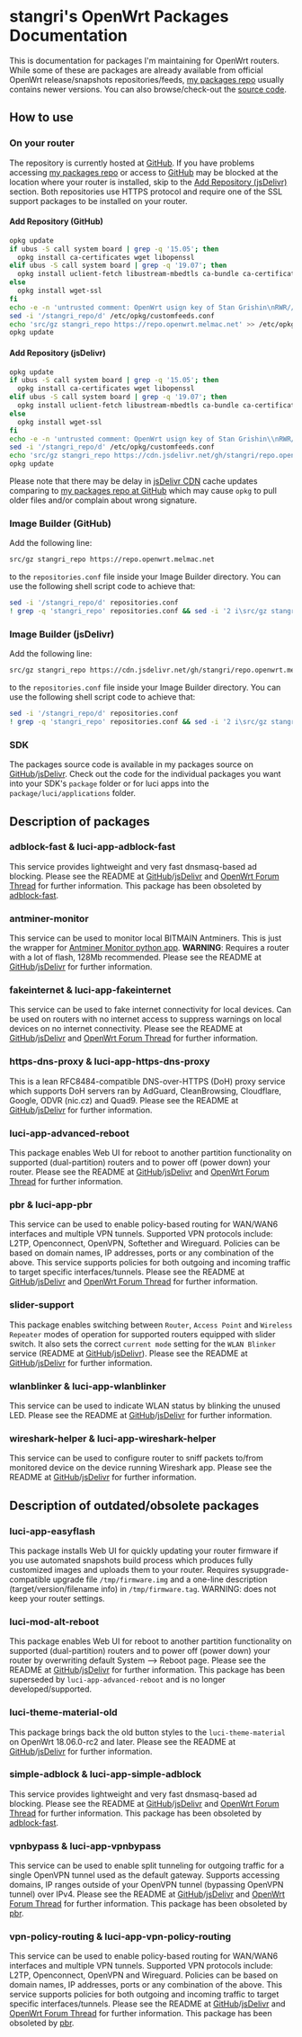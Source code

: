 # stangri's OpenWrt Packages Documentation

This is documentation for packages I'm maintaining for OpenWrt routers. While some of these are packages are already available from official OpenWrt release/snapshots repositories/feeds, [my packages repo](https://repo.openwrt.melmac.net) usually contains newer versions. You can also browse/check-out the [source code](https://source.openwrt.melmac.net).

## How to use

### On your router

The repository is currently hosted at [GitHub](https://github.com). If you have problems accessing [my packages repo](https://repo.openwrt.melmac.net) or access to [GitHub](https://github.com) may be blocked at the location where your router is installed, skip to the [Add Repository (jsDelivr)](#add-repository-jsdelivr) section. Both repositories use HTTPS protocol and require one of the SSL support packages to be installed on your router.

#### Add Repository (GitHub)

```sh
opkg update
if ubus -S call system board | grep -q '15.05'; then
  opkg install ca-certificates wget libopenssl
elif ubus -S call system board | grep -q '19.07'; then
  opkg install uclient-fetch libustream-mbedtls ca-bundle ca-certificates
else
  opkg install wget-ssl
fi
echo -e -n 'untrusted comment: OpenWrt usign key of Stan Grishin\nRWR//HUXxMwMVnx7fESOKO7x8XoW4/dRidJPjt91hAAU2L59mYvHy0Fa\n' > /etc/opkg/keys/7ffc7517c4cc0c56
sed -i '/stangri_repo/d' /etc/opkg/customfeeds.conf
echo 'src/gz stangri_repo https://repo.openwrt.melmac.net' >> /etc/opkg/customfeeds.conf
opkg update
```

#### Add Repository (jsDelivr)

```sh
opkg update
if ubus -S call system board | grep -q '15.05'; then
  opkg install ca-certificates wget libopenssl
elif ubus -S call system board | grep -q '19.07'; then
  opkg install uclient-fetch libustream-mbedtls ca-bundle ca-certificates
else
  opkg install wget-ssl
fi
echo -e -n 'untrusted comment: OpenWrt usign key of Stan Grishin\\nRWR//HUXxMwMVnx7fESOKO7x8XoW4/dRidJPjt91hAAU2L59mYvHy0Fa\\n' > /etc/opkg/keys/7ffc7517c4cc0c56
sed -i '/stangri_repo/d' /etc/opkg/customfeeds.conf
echo 'src/gz stangri_repo https://cdn.jsdelivr.net/gh/stangri/repo.openwrt.melmac.net' >> /etc/opkg/customfeeds.conf
opkg update
```

Please note that there may be delay in [jsDelivr CDN](https://cdn.jsdelivr.net/gh/stangri/repo.openwrt.melmac.net) cache updates comparing to [my packages repo at GitHub](https://repo.openwrt.melmac.net) which may cause `opkg` to pull older files and/or complain about wrong signature.

### Image Builder (GitHub)

Add the following line:

```sh
src/gz stangri_repo https://repo.openwrt.melmac.net
```

to the `repositories.conf` file inside your Image Builder directory. You can use the following shell script code to achieve that:

```sh
sed -i '/stangri_repo/d' repositories.conf
! grep -q 'stangri_repo' repositories.conf && sed -i '2 i\src/gz stangri_repo repo.openwrt.melmac.net' repositories.conf
```

### Image Builder (jsDelivr)

Add the following line:

```sh
src/gz stangri_repo https://cdn.jsdelivr.net/gh/stangri/repo.openwrt.melmac.net
```

to the `repositories.conf` file inside your Image Builder directory. You can use the following shell script code to achieve that:

```sh
sed -i '/stangri_repo/d' repositories.conf
! grep -q 'stangri_repo' repositories.conf && sed -i '2 i\src/gz stangri_repo https://cdn.jsdelivr.net/gh/stangri/repo.openwrt.melmac.net' repositories.conf
```

### SDK

The packages source code is available in my packages source on [GitHub](https://source.openwrt.melmac.net)/[jsDelivr](https://cdn.jsdelivr.net/gh/stangri/source.openwrt.melmac.net/). Check out the code for the individual packages you want into your SDK's `package` folder or for luci apps into the `package/luci/applications` folder.

## Description of packages

### adblock-fast & luci-app-adblock-fast

This service provides lightweight and very fast dnsmasq-based ad blocking. Please see the README at [GitHub](https://docs.openwrt.melmac.net/adblock-fast/)/[jsDelivr](https://cdn.jsdelivr.net/gh/stangri/docs.openwrt.melmac.net/adblock-fast/README.md) and [OpenWrt Forum Thread](https://forum.openwrt.org/t/adblock-fast-ad-blocking-service-for-dnsmasq-and-unbound/170530) for further information. This package has been obsoleted by [adblock-fast](#adblock-fast--luci-app-adblock-fast).

### antminer-monitor

This service can be used to monitor local BITMAIN Antminers. This is just the wrapper for [Antminer Monitor python app](https://github.com/anselal/antminer-monitor). **WARNING**: Requires a router with a lot of flash, 128Mb recommended. Please see the README at [GitHub](https://docs.openwrt.melmac.net/antminer-monitor/)/[jsDelivr](https://cdn.jsdelivr.net/gh/stangri/docs.openwrt.melmac.net/antminer-monitor/README.md) for further information.

### fakeinternet & luci-app-fakeinternet

This service can be used to fake internet connectivity for local devices.
Can be used on routers with no internet access to suppress warnings on local devices on no internet connectivity. Please see the README at [GitHub](https://docs.openwrt.melmac.net/fakeinternet/)/[jsDelivr](https://cdn.jsdelivr.net/gh/stangri/docs.openwrt.melmac.net/fakeinternet/README.md) and [OpenWrt Forum Thread](https://forum.openwrt.org/t/fakeinternet-service-package-wip/924) for further information.

### https-dns-proxy & luci-app-https-dns-proxy

This is a lean RFC8484-compatible DNS-over-HTTPS (DoH) proxy service which supports DoH servers ran by AdGuard, CleanBrowsing, Cloudflare, Google, ODVR (nic.cz) and Quad9. Please see the README at [GitHub](https://docs.openwrt.melmac.net/https-dns-proxy/)/[jsDelivr](https://cdn.jsdelivr.net/gh/stangri/docs.openwrt.melmac.net/https-dns-proxy/README.md) for further information.

### luci-app-advanced-reboot

This package enables Web UI for reboot to another partition functionality on supported (dual-partition) routers and to power off (power down) your router. Please see the README at [GitHub](https://docs.openwrt.melmac.net/luci-app-advanced-reboot/)/[jsDelivr](https://cdn.jsdelivr.net/gh/stangri/docs.openwrt.melmac.net/luci-app-advanced-reboot/README.md) and [OpenWrt Forum Thread](https://forum.openwrt.org/t/web-ui-to-reboot-to-another-partition-for-dual-partition-routers/3423) for further information.

### pbr & luci-app-pbr

This service can be used to enable policy-based routing for WAN/WAN6 interfaces and multiple VPN tunnels. Supported VPN protocols include: L2TP, Openconnect, OpenVPN, Softether and Wireguard. Policies can be based on domain names, IP addresses, ports or any combination of the above. This service supports policies for both outgoing and incoming traffic to target specific interfaces/tunnels. Please see the README at [GitHub](https://docs.openwrt.melmac.net/pbr/)/[jsDelivr](https://cdn.jsdelivr.net/gh/stangri/docs.openwrt.melmac.net/pbr/README.md) and [OpenWrt Forum Thread](https://forum.openwrt.org/t/policy-based-routing-pbr-package-discussion/140639/1) for further information.

### slider-support

This package enables switching between `Router`, `Access Point` and `Wireless Repeater` modes of operation for supported routers equipped with slider switch. It also sets the correct `current mode` setting for the `WLAN Blinker` service (README at [GitHub](https://docs.openwrt.melmac.net/wlanblinker/)/[jsDelivr](https://cdn.jsdelivr.net/gh/stangri/docs.openwrt.melmac.net/wlanblinker/README.md)). Please see the README at [GitHub](https://docs.openwrt.melmac.net/slider-support/)/[jsDelivr](https://cdn.jsdelivr.net/gh/stangri/docs.openwrt.melmac.net/slider-support/README.md) for further information.

### wlanblinker & luci-app-wlanblinker

This service can be used to indicate WLAN status by blinking the unused LED. Please see the README at [GitHub](https://docs.openwrt.melmac.net/wlanblinker/)/[jsDelivr](https://cdn.jsdelivr.net/gh/stangri/docs.openwrt.melmac.net/wlanblinker/README.md) for further information.

### wireshark-helper & luci-app-wireshark-helper

This service can be used to configure router to sniff packets to/from monitored device on the device running Wireshark app. Please see the README at [GitHub](https://docs.openwrt.melmac.net/wireshark-helper/)/[jsDelivr](https://cdn.jsdelivr.net/gh/stangri/docs.openwrt.melmac.net/wireshark-helper/README.md) for further information.

## Description of outdated/obsolete packages

### luci-app-easyflash

This package installs Web UI for quickly updating your router firmware if you use automated snapshots build process which produces fully customized images and uploads them to your router. Requires sysupgrade-compatible upgrade file `/tmp/firmware.img` and a one-line description (target/version/filename info) in `/tmp/firmware.tag`. WARNING: does not keep your router settings.

### luci-mod-alt-reboot

This package enables Web UI for reboot to another partition functionality on supported (dual-partition) routers and to power off (power down) your router by overwriting default System --> Reboot page. Please see the README at [GitHub](https://docs.openwrt.melmac.net/luci-mod-alt-reboot/)/[jsDelivr](https://cdn.jsdelivr.net/gh/stangri/docs.openwrt.melmac.net/luci-mod-alt-reboot/README.md) for further information. This package has been superseded by `luci-app-advanced-reboot` and is no longer developed/supported.

### luci-theme-material-old

This package brings back the old button styles to the `luci-theme-material` on OpenWrt 18.06.0-rc2 and later. Please see the README at [GitHub](https://docs.openwrt.melmac.net/luci-theme-material-old/)/[jsDelivr](https://cdn.jsdelivr.net/gh/stangri/docs.openwrt.melmac.net/luci-theme-material-old/README.md) for further information.

### simple-adblock & luci-app-simple-adblock

This service provides lightweight and very fast dnsmasq-based ad blocking. Please see the README at [GitHub](https://docs.openwrt.melmac.net/simple-adblock/)/[jsDelivr](https://cdn.jsdelivr.net/gh/stangri/docs.openwrt.melmac.net/simple-adblock/README.md) and [OpenWrt Forum Thread](https://forum.openwrt.org/t/simple-adblock-fast-lightweight-and-fully-uci-luci-configurable-ad-blocking/1327) for further information. This package has been obsoleted by [adblock-fast](#adblock-fast--luci-app-adblock-fast).

### vpnbypass & luci-app-vpnbypass

This service can be used to enable split tunneling for outgoing traffic for a single OpenVPN tunnel used as the default gateway. Supports accessing domains, IP ranges outside of your OpenVPN tunnel (bypassing OpenVPN tunnel) over IPv4. Please see the README at [GitHub](https://docs.openwrt.melmac.net/vpnbypass/)/[jsDelivr](https://cdn.jsdelivr.net/gh/stangri/docs.openwrt.melmac.net/vpnbypass/README.md) and [OpenWrt Forum Thread](https://forum.openwrt.org/t/vpn-bypass-split-tunneling-service-luci-ui/1106/12) for further information. This package has been obsoleted by [pbr](#pbr--luci-app-pbr).

### vpn-policy-routing & luci-app-vpn-policy-routing

This service can be used to enable policy-based routing for WAN/WAN6 interfaces and multiple VPN tunnels. Supported VPN protocols include: L2TP, Openconnect, OpenVPN and Wireguard. Policies can be based on domain names, IP addresses, ports or any combination of the above. This service supports policies for both outgoing and incoming traffic to target specific interfaces/tunnels. Please see the README at [GitHub](https://docs.openwrt.melmac.net/vpn-policy-routing/)/[jsDelivr](https://cdn.jsdelivr.net/gh/stangri/docs.openwrt.melmac.net/vpn-policy-routing/README.md) and [OpenWrt Forum Thread](https://forum.openwrt.org/t/vpn-policy-based-routing-web-ui-discussion/10389) for further information. This package has been obsoleted by [pbr](#pbr--luci-app-pbr).

<!-- markdownlint-disable MD033 -->

<script defer src='https://static.cloudflareinsights.com/beacon.min.js' data-cf-beacon='{"token": "911798f2c34b45338f8f8182830a3eb6"}'></script>
